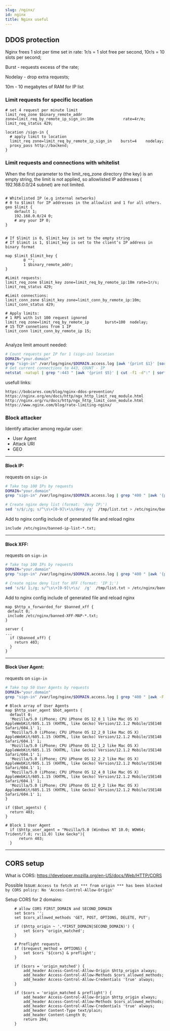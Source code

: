 ```yaml
---
slug: /nginx/
id: nginx
title: Nginx useful
---
```


## DDOS protection

Nginx frees 1 slot per time set in rate: 1r/s = 1 slot free per second, 10r/s = 10 slots per second;

Burst - requests excess of the rate;

Nodelay - drop extra requests;

10m - 10 megabytes of RAM for IP list


### Limit requests for specific location
```nginx
# set 4 request per minute limit
limit_req_zone $binary_remote_addr  zone=limit_req_by_remote_ip_sign_in:10m             rate=4r/m;
limit_req_status 429;

location /sign-in {
  # apply limit to location
  limit_req zone=limit_req_by_remote_ip_sign_in    burst=4    nodelay;
  proxy_pass http://backend;
}

```

### Limit requests and connections with whitelist

When the first parameter to the limit_req_zone directory (the key) is an empty string, the limit is not applied, so allowlisted IP addresses ( 192.168.0.0/24 subnet) are not limited.

```nginx

# Whitelisted IP (e.g internal networks)
# 0 to $limit for IP addresses in the allowlist and 1 for all others.
geo $limit {
    default 1;
    192.168.0.0/24 0;
    # any your IP 0;
}


# If $limit is 0, $limit_key is set to the empty string
# If $limit is 1, $limit_key is set to the client’s IP address in binary format

map $limit $limit_key {
        0 "";
        1 $binary_remote_addr;
}

#Limit requests:
limit_req_zone $limit_key zone=limit_req_by_remote_ip:10m rate=1r/s;
limit_req_status 429;

#Limit connections:
limit_conn_zone $limit_key zone=limit_conn_by_remote_ip:10m;
limit_conn_status 429;

# Apply limits:
# 1 RPS with 1st 100 request ignored
limit_req zone=limit_req_by_remote_ip       burst=100  nodelay;
# 15 TCP connetions from 1 IP
limit_conn limit_conn_by_remote_ip 15;


```

Analyze limit amount needed:
```sh
# Count requests per IP for 1 (sign-in) location
DOMAIN="your.domain"
grep "sign-in" /var/log/nginx/$DOMAIN.access.log |awk '{print $1}' |sort | uniq -c | sort -n | tail -n20
# Get current connections to 443, COUNT - IP
netstat -natupl | grep ":443 " |awk '{print $5}' | cut -f1 -d":" | sort |uniq -c  | sort -n | tail -n20
```

usefull links:
```
https://bobcares.com/blog/nginx-ddos-prevention/
https://nginx.org/en/docs/http/ngx_http_limit_req_module.html
http://nginx.org/ru/docs/http/ngx_http_limit_conn_module.html
https://www.nginx.com/blog/rate-limiting-nginx/
```

### Block attacker

Identify attacker among regular user:
 - User Agent
 - Attack URI
 - GEO

---
#### Block IP:

requests on `sign-in`

```sh
# Take top 100 IPs by requests
DOMAIN="your.domain"
grep "sign-in" /var/log/nginx/$DOMAIN.access.log | grep "400 " |awk '{print $1}' |sort | uniq -c | sort -n | tail -n 100 > /tmp/list.txt

# Create nginx deny list (format: 'deny IP;')
sed 's/$/;/g; s/^\s\+[0-9]\+\s/deny /g'  /tmp/list.txt > /etc/nginx/banned-ip-list-`date +%d.%m.%Y`.txt
```
Add to nginx config include of generated file and reload nginx

`include /etc/nginx/banned-ip-list-*.txt;`

---
#### Block XFF:

requests on `sign-in`

```sh
# Take top 100 IPs by requests
DOMAIN="your.domain"
grep "sign-in" /var/log/nginx/$DOMAIN.access.log | grep "400 " |awk '{print $1}' |sort | uniq -c | sort -n | tail -n 100 > /tmp/list.txt

# Create nginx deny list for XFF (format: 'IP 1;')
sed 's/$/ 1;/g; s/^\s\+[0-9]\+\s/  /g'  /tmp/list.txt > /etc/nginx/banned-XFF-MAP-`date +%d.%m.%Y`.txt
```
Add to nginx config include of generated file and reload nginx

```nginx
map $http_x_forwarded_for $banned_xff {
 default 0;
 include /etc/nginx/banned-XFF-MAP-*.txt;
}

server {
...
  if ($banned_xff) {
    return 403;
  }
}
```

---
#### Block User Agent:

requests on `sign-in`

```sh
# Take top 50 User Agents by requests
DOMAIN="your.domain"
grep "sign-in" /var/log/nginx/$DOMAIN.access.log | grep "400 " |awk -F '"' '{print $6}' | sort | uniq -c | sort -n | tail -n 50
```

```nginx
# Block array of User Agents
map $http_user_agent $bot_agents {
  default 0;
  'Mozilla/5.0 (iPhone; CPU iPhone OS 12_0_1 like Mac OS X) AppleWebKit/605.1.15 (KHTML, like Gecko) Version/12.1.2 Mobile/15E148 Safari/604.1' 1;
  'Mozilla/5.0 (iPhone; CPU iPhone OS 12_2_0 like Mac OS X) AppleWebKit/605.1.15 (KHTML, like Gecko) Version/12.1.2 Mobile/15E148 Safari/604.1' 1;
  'Mozilla/5.0 (iPhone; CPU iPhone OS 12_1_2 like Mac OS X) AppleWebKit/605.1.15 (KHTML, like Gecko) Version/12.1.2 Mobile/15E148 Safari/604.1' 1;
  'Mozilla/5.0 (iPhone; CPU iPhone OS 12_2_2 like Mac OS X) AppleWebKit/605.1.15 (KHTML, like Gecko) Version/12.1.2 Mobile/15E148 Safari/604.1' 1;
  'Mozilla/5.0 (iPhone; CPU iPhone OS 12_4_0 like Mac OS X) AppleWebKit/605.1.15 (KHTML, like Gecko) Version/12.1.2 Mobile/15E148 Safari/604.1' 1;
  'Mozilla/5.0 (iPhone; CPU iPhone OS 12_0_2 like Mac OS X) AppleWebKit/605.1.15 (KHTML, like Gecko) Version/12.1.2 Mobile/15E148 Safari/604.1' 1;
}

if ($bot_agents) {
  return 403;
}

# Block 1 User Agent
  if ($http_user_agent = "Mozilla/5.0 (Windows NT 10.0; WOW64; Trident/7.0; rv:11.0) like Gecko"){
      return 403;
  }
```

---

## CORS setup

What is CORS: https://developer.mozilla.org/en-US/docs/Web/HTTP/CORS

Possible Issue: `Access to fetch at *** from origin *** has been blocked by CORS policy: No 'Access-Control-Allow-Origin'`

Setup CORS for 2 domains:

```nginx
    # allow CORS FIRST_DOMAIN and SECOND_DOMAIN
    set $cors '';
    set $cors_allowed_methods 'GET, POST, OPTIONS, DELETE, PUT';

    if ($http_origin ~ '.*FIRST_DOMAIN|SECOND_DOMAIN)') {
        set $cors 'origin_matched';
    }

    # Preflight requests
    if ($request_method = OPTIONS) {
        set $cors '${cors} & preflight';
    }

    if ($cors = 'origin_matched') {
        add_header Access-Control-Allow-Origin $http_origin always;
        add_header Access-Control-Allow-Methods $cors_allowed_methods;
        add_header Access-Control-Allow-Credentials 'true' always;
    }

    if ($cors = 'origin_matched & preflight') {
        add_header Access-Control-Allow-Origin $http_origin always;
        add_header Access-Control-Allow-Methods $cors_allowed_methods;
        add_header Access-Control-Allow-Credentials 'true' always;
        add_header Content-Type text/plain;
        add_header Content-Length 0;
        return 204;
    }

```